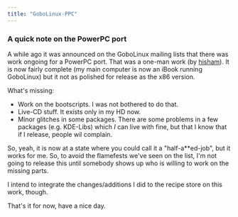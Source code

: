 ```yaml
---
title: "GoboLinux-PPC"
---
```


### A quick note on the PowerPC port

A while ago it was announced on the GoboLinux mailing lists that there
was work ongoing for a PowerPC port. That was a
one-man work (by [hisham](https://hisham.hm/)). It is now fairly complete
(my main computer is now an iBook running GoboLinux) but it not as
polished for release as the x86 version.

What's missing:

-   Work on the bootscripts. I was not bothered to do that.
-   Live-CD stuff. It exists only in my HD now.
-   Minor glitches in some packages. There are some problems in a few
    packages (e.g. KDE-Libs) which *I* can live with fine, but that I
    know that if I release, people wil complain.

So, yeah, it is now at a state where you could call it a
"half-a\*\*ed-job", but it works for me. So, to avoid the flamefests
we've seen on the list, I'm not going to release this until somebody
shows up who is willing to work on the missing parts.

I intend to integrate the changes/additions I did to the recipe store on
this work, though.

That's it for now, have a nice day.
